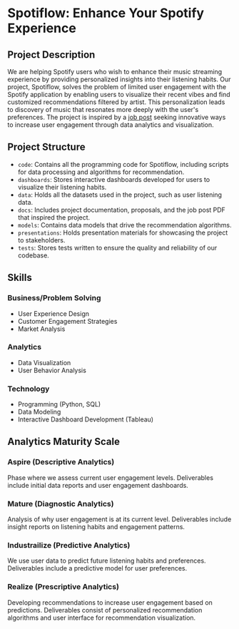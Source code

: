 # Spotiflow: Enhance Your Spotify Experience

## Project Description

We are helping Spotify users who wish to enhance their music streaming experience by providing personalized insights into their listening habits. Our project, Spotiflow, solves the problem of limited user engagement with the Spotify application by enabling users to visualize their recent vibes and find customized recommendations filtered by artist. This personalization leads to discovery of music that resonates more deeply with the user's preferences. The project is inspired by a [job post](docs/proposal/SPOTIFY_2024_SUMMER_INTERNSHIP_DATA_SCIENCE.pdf) seeking innovative ways to increase user engagement through data analytics and visualization.

## Project Structure

- `code`: Contains all the programming code for Spotiflow, including scripts for data processing and algorithms for recommendation.
- `dashboards`: Stores interactive dashboards developed for users to visualize their listening habits.
- `data`: Holds all the datasets used in the project, such as user listening data.
- `docs`: Includes project documentation, proposals, and the job post PDF that inspired the project.
- `models`: Contains data models that drive the recommendation algorithms.
- `presentations`: Holds presentation materials for showcasing the project to stakeholders.
- `tests`: Stores tests written to ensure the quality and reliability of our codebase.

## Skills

### Business/Problem Solving
- User Experience Design
- Customer Engagement Strategies
- Market Analysis

### Analytics
- Data Visualization
- User Behavior Analysis

### Technology
- Programming (Python, SQL)
- Data Modeling
- Interactive Dashboard Development (Tableau)

## Analytics Maturity Scale

### Aspire (Descriptive Analytics)
Phase where we assess current user engagement levels. Deliverables include initial data reports and user engagement dashboards.

### Mature (Diagnostic Analytics)
Analysis of why user engagement is at its current level. Deliverables include insight reports on listening habits and engagement patterns.

### Industrailize (Predictive Analytics)
We use user data to predict future listening habits and preferences. Deliverables include a predictive model for user preferences.

### Realize (Prescriptive Analytics)
Developing recommendations to increase user engagement based on predictions. Deliverables consist of personalized recommendation algorithms and user interface for recommendation visualization.
